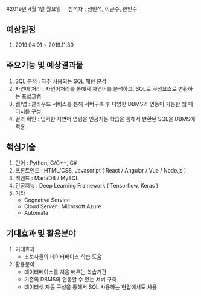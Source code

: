 #2019년 4월 1일 월요일
&nbsp;  &nbsp;  참석자 : 성민석, 이근주, 한인수

## 예상일정
 1. 2019.04.01 ~ 2019.11.30
 
## 주요기능 및 예상결과물
 1. SQL 분석 : 자주 사용되는 SQL 패턴 분석
 2. 자연어 처리 : 자연어처리를 통해서 자연어를 분석하고, SQL로 구성요소로 변환하는 프로그램
 3. 웹/앱 : 클라우드 서비스를 통해 서버구축 후 다양한 DBMS와 연동이 가능한 웹 페이지를 구성
 4. 결과 확인 : 입력한 자연어 명령을 인공지능 학습을 통해서 반환된 SQL을 DBMS에 적용

## 핵심기술
 1. 언어 : Python, C/C++, C#
 2. 프론트엔드  : HTML/CSS, Javascript ( React / Angular / Vue / Node.js )
 3. 백엔드 : MariaDB / MySQL
 4. 인공지능  : Deep Learning Framework ( Tensorflow, Keras )
 5. 기타 
    - Cognative Service  
    - Cloud Server : Microsoft Azure  
    - Automata

## 기대효과 및 활용분야
 1. 기대효과 
    - 초보자들의 데이터베이스 학습 도움 
 2. 활용분야
    - 데이터베이스를 처음 배우는 학습기관 
    - 기존의 DBMS와 연동할 수 있는 서버 구축 
    - 데이터셋 자동 구성을 통해서 SQL 사용하는 현업에서도 사용
